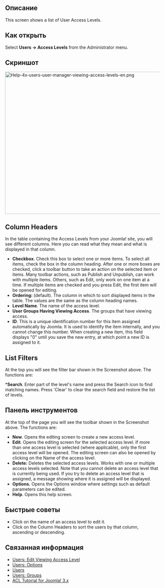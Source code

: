 <!-- Filename: Help4.x:Users:_Viewing_Access_Levels / Display title: Пользователи: Уровни доступа -->

## Описание

This screen shows a list of User Access Levels.

## Как открыть

Select **Users → Access Levels** from the Administrator menu.

## Скриншот

<img
src="https://docs.joomla.org/images/thumb/b/b2/Help-4x-users-user-manager-viewing-access-levels-en.png/800px-Help-4x-users-user-manager-viewing-access-levels-en.png"
decoding="async"
srcset="https://docs.joomla.org/images/b/b2/Help-4x-users-user-manager-viewing-access-levels-en.png 1.5x"
data-file-width="1007" data-file-height="583" width="800" height="463"
alt="Help-4x-users-user-manager-viewing-access-levels-en.png" />

## Column Headers

In the table containing the Access Levels from your Joomla! site, you
will see different columns. Here you can read what they mean and what is
displayed in that column.

- **Checkbox**. Check this box to select one or more items. To select
  all items, check the box in the column heading. After one or more
  boxes are checked, click a toolbar button to take an action on the
  selected item or items. Many toolbar actions, such as Publish and
  Unpublish, can work with multiple items. Others, such as Edit, only
  work on one item at a time. If multiple items are checked and you
  press Edit, the first item will be opened for editing.
- **Ordering:** (default). The column in which to sort displayed items
  in the table. The values are the same as the column heading names.
- **Level Name**. The name of the access level.
- **User Groups Having Viewing Access**. The groups that have viewing
  access.
- **ID**. This is a unique identification number for this item assigned
  automatically by Joomla. It is used to identify the item internally,
  and you cannot change this number. When creating a new item, this
  field displays "0" until you save the new entry, at which point a new
  ID is assigned to it.

## List Filters

At the top you will see the filter bar shown in the Screenshot above.
The functions are:

\***Search**. Enter part of the level's name and press the Search icon
to find matching names. Press 'Clear' to clear the search field and
restore the list of levels.

## Панель инструментов

At the top of the page you will see the toolbar shown in the
Screenshot above. The functions are:

- **New**. Opens the editing screen to create a new access level.
- **Edit**. Opens the editing screen for the selected access level. If
  more than one access level is selected (where applicable), only the
  first access level will be opened. The editing screen can also be
  opened by clicking on the Name of the access level.
- **Delete:** Deletes the selected access levels. Works with one or
  multiple access levels selected. Note that you cannot delete an access
  level that is currently being used. If you try to delete an access
  level that is assigned, a message showing where it is assigned will be
  displayed.
- **Options.** Opens the Options window where settings such as default
  parameters can be edited.
- **Help**. Opens this help screen.

## Быстрые советы

- Click on the name of an access level to edit it.
- Click on the Column
Headers to sort the users by that column, ascending or descending.

## Связанная информация

- [Users: Edit Viewing Access
Level](https://docs.joomla.org/Help4.x:Users:_Edit_Viewing_Access_Level/en "Help4.x:Users: Edit Viewing Access Level/en")
- [Users:
Options](https://docs.joomla.org/Help4.x:Users:_Options/en "Help4.x:Users: Options/en")
- [Users](https://docs.joomla.org/Help4.x:Users/en "Help4.x:Users/en")
- [Users:
Groups](https://docs.joomla.org/Help4.x:Users:_Groups/en "Help4.x:Users: Groups/en")
- [ACL Tutorial for Joomla!
3.x](https://docs.joomla.org/J3.x:Access_Control_List_Tutorial/en "J3.x:Access Control List Tutorial/en")
